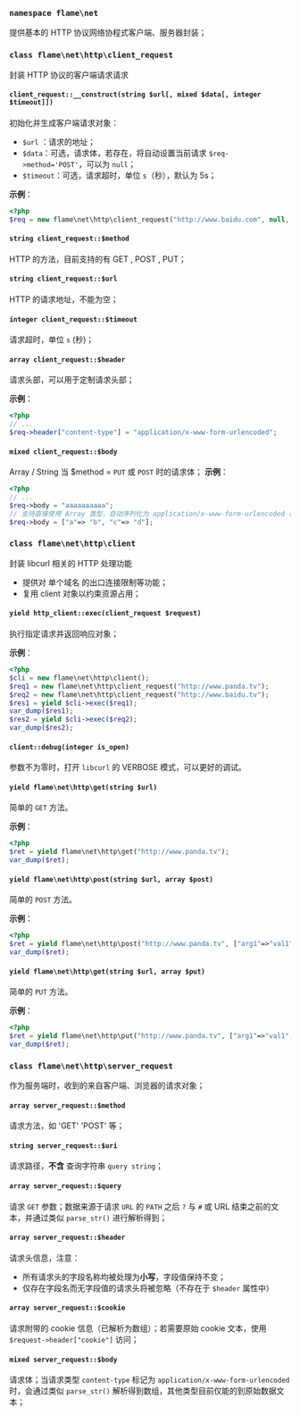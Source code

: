 ### `namespace flame\net`
提供基本的 HTTP 协议网络协程式客户端、服务器封装；

### `class flame\net\http\client_request`

封装 HTTP 协议的客户端请求请求

#### `client_request::__construct(string $url[, mixed $data[, integer $timeout]])`
初始化并生成客户端请求对象：

* `$url` ：请求的地址；
* `$data`：可选，请求体，若存在，将自动设置当前请求 `$req->method='POST'`，可以为 `null`；
* `$timeout`：可选，请求超时，单位 `s`（秒），默认为 5s；

**示例**：
``` PHP
<?php
$req = new flame\net\http\client_request("http://www.baidu.com", null, 5);
```

#### `string client_request::$method`
HTTP 的方法，目前支持的有 GET , POST , PUT；

#### `string client_request::$url`
HTTP 的请求地址，不能为空；

#### `integer client_request::$timeout`
请求超时，单位 `s` (秒)；

#### `array client_request::$header`
请求头部，可以用于定制请求头部；

**示例**：
``` PHP
<?php
// ...
$req->header["content-type"] = "application/x-www-form-urlencoded";
```

#### `mixed client_request::$body`
Array / String 当 $method = `PUT` 或 `POST` 时的请求体；
**示例**：
``` PHP
<?php
// ...
$req->body = "aaaaaaaaaa";
// 支持直接使用 Array 类型，自动序列化为 application/x-www-form-urlencoded 格式
$req->body = ["a"=> "b", "c"=> "d"];
```

### `class flame\net\http\client`
封装 libcurl 相关的 HTTP 处理功能

* 提供对 单个域名 的出口连接限制等功能；
* 复用 client 对象以约束资源占用；

#### `yield http_client::exec(client_request $request)`
执行指定请求并返回响应对象；

**示例**：
``` PHP
<?php
$cli = new flame\net\http\client();
$req1 = new flame\net\http\client_request("http://www.panda.tv");
$req2 = new flame\net\http\client_request("http://www.baidu.tv");
$res1 = yield $cli->exec($req1);
var_dump($res1);
$res2 = yield $cli->exec($req2);
var_dump($res2);
```

#### `client::debug(integer is_open)`
参数不为零时，打开 `libcurl` 的 VERBOSE 模式，可以更好的调试。

#### `yield flame\net\http\get(string $url)`
简单的 `GET` 方法。

**示例**：
``` PHP
<?php
$ret = yield flame\net\http\get("http://www.panda.tv");
var_dump($ret);

```

#### `yield flame\net\http\post(string $url, array $post)`
简单的 `POST` 方法。

**示例**：
``` PHP
<?php
$ret = yield flame\net\http\post("http://www.panda.tv", ["arg1"=>"val1","arg2"=>"val2"]);
var_dump($ret);
```

#### `yield flame\net\http\get(string $url, array $put)`
简单的 `PUT` 方法。

**示例**：
``` PHP
<?php
$ret = yield flame\net\http\put("http://www.panda.tv", ["arg1"=>"val1","arg2"=>"val2"]);
var_dump($ret);
```

### `class flame\net\http\server_request`
作为服务端时，收到的来自客户端、浏览器的请求对象；

#### `array server_request::$method`
请求方法，如 'GET' 'POST' 等；

#### `string server_request::$uri`
请求路径，**不含** 查询字符串 `query string`；

#### `array server_request::$query`
请求 `GET` 参数；数据来源于请求 `URL` 的 `PATH` 之后 `?` 与 `#` 或 URL 结束之前的文本，并通过类似 `parse_str()` 进行解析得到；

#### `array server_request::$header`
请求头信息，注意：
* 所有请求头的字段名称均被处理为**小写**，字段值保持不变；
* 仅存在字段名而无字段值的请求头将被忽略（不存在于 `$header` 属性中）

#### `array server_request::$cookie`
请求附带的 cookie 信息（已解析为数组）；若需要原始 cookie 文本，使用 `$request->header["cookie"]` 访问；

#### `mixed server_request::$body`
请求体；当请求类型 `content-type` 标记为 `application/x-www-form-urlencoded` 时，会通过类似 `parse_str()` 解析得到数组，其他类型目前仅能的到原始数据文本；
